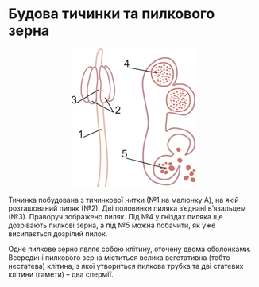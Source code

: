 # Будова тичинки та пилкового зерна

<div align="center">
<img src="1.jpeg" width="250">
</div>

<span class="p1">Тичинка</span> побудована з тичинкової нитки (№1 на малюнку A), на якій
розташований <span class="p1">пиляк</span> (№2). Дві половинки пиляка з’єднані
<span class="p1">в’язальцем</span> (№3). Праворуч зображено <span class="p1">пиляк</span>. Під №4 у гніздах
пиляка ще дозрівають пилкові зерна, а під №5 можна побачити, як уже висипається дозрілий пилок.

Одне пилкове зерно являє собою клітину, оточену двома оболонками.
Всередині пилкового зерна міститься велика вегетативна (тобто нестатева)
клітина, з якої утвориться пилкова трубка та дві статевих клітини
(гамети) – два спермії.


